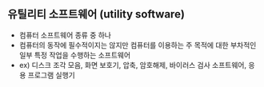 ## 유틸리티 소프트웨어 (utility software)
- 컴퓨터 소프트웨어 종류 중 하나
- 컴퓨터의 동작에 필수적이지는 않지만 컴퓨터를 이용하는 주 목적에 대한 부차적인 일부 특정 작업을 수행하는 소프트웨어
- ex) 디스크 조각 모음, 화면 보호기, 압축, 암호해제, 바이러스 검사 소프트웨어, 응용 프로그램 실행기 